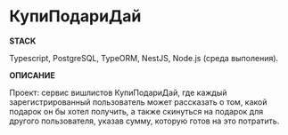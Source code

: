 # КупиПодариДай

**STACK**

Typescript, PostgreSQL, TypeORM, NestJS, Node.js (среда выполения).

**ОПИСАНИЕ**

Проект: сервис вишлистов КупиПодариДай, где каждый зарегистрированный пользователь может рассказать о том, какой подарок он бы хотел получить, а также скинуться на подарок для другого пользователя, указав сумму, которую готов на это потратить.

